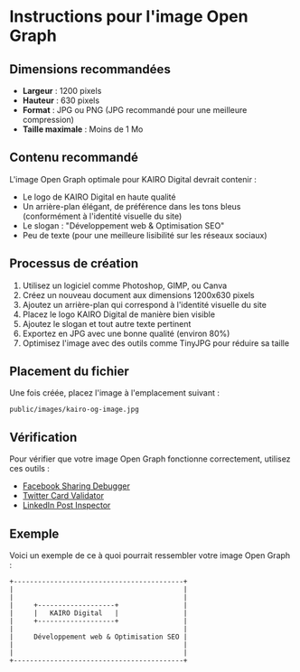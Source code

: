 # Instructions pour l'image Open Graph

## Dimensions recommandées

- **Largeur** : 1200 pixels
- **Hauteur** : 630 pixels
- **Format** : JPG ou PNG (JPG recommandé pour une meilleure compression)
- **Taille maximale** : Moins de 1 Mo

## Contenu recommandé

L'image Open Graph optimale pour KAIRO Digital devrait contenir :

- Le logo de KAIRO Digital en haute qualité
- Un arrière-plan élégant, de préférence dans les tons bleus (conformément à l'identité visuelle du site)
- Le slogan : "Développement web & Optimisation SEO"
- Peu de texte (pour une meilleure lisibilité sur les réseaux sociaux)

## Processus de création

1. Utilisez un logiciel comme Photoshop, GIMP, ou Canva
2. Créez un nouveau document aux dimensions 1200x630 pixels
3. Ajoutez un arrière-plan qui correspond à l'identité visuelle du site
4. Placez le logo KAIRO Digital de manière bien visible
5. Ajoutez le slogan et tout autre texte pertinent
6. Exportez en JPG avec une bonne qualité (environ 80%)
7. Optimisez l'image avec des outils comme TinyJPG pour réduire sa taille

## Placement du fichier

Une fois créée, placez l'image à l'emplacement suivant :

```
public/images/kairo-og-image.jpg
```

## Vérification

Pour vérifier que votre image Open Graph fonctionne correctement, utilisez ces outils :

- [Facebook Sharing Debugger](https://developers.facebook.com/tools/debug/)
- [Twitter Card Validator](https://cards-dev.twitter.com/validator)
- [LinkedIn Post Inspector](https://www.linkedin.com/post-inspector/)

## Exemple

Voici un exemple de ce à quoi pourrait ressembler votre image Open Graph :

```
+------------------------------------------+
|                                          |
|                                          |
|     +-------------------+                |
|     |   KAIRO Digital   |                |
|     +-------------------+                |
|                                          |
|     Développement web & Optimisation SEO |
|                                          |
|                                          |
+------------------------------------------+
```
